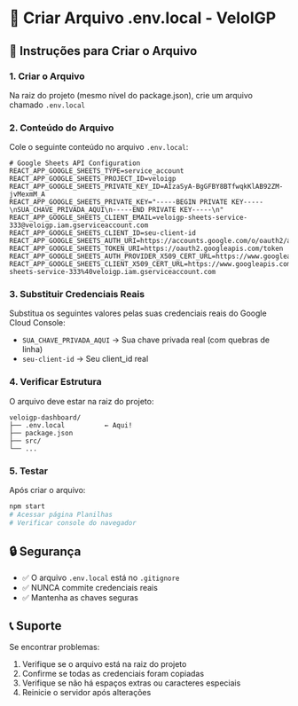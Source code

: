 # 🔧 Criar Arquivo .env.local - VeloIGP

## 📝 Instruções para Criar o Arquivo

### 1. Criar o Arquivo
Na raiz do projeto (mesmo nível do package.json), crie um arquivo chamado `.env.local`

### 2. Conteúdo do Arquivo
Cole o seguinte conteúdo no arquivo `.env.local`:

```env
# Google Sheets API Configuration
REACT_APP_GOOGLE_SHEETS_TYPE=service_account
REACT_APP_GOOGLE_SHEETS_PROJECT_ID=veloigp
REACT_APP_GOOGLE_SHEETS_PRIVATE_KEY_ID=AIzaSyA-BgGFBY8BTfwqkKlAB92ZM-jvMexmM_A
REACT_APP_GOOGLE_SHEETS_PRIVATE_KEY="-----BEGIN PRIVATE KEY-----\nSUA_CHAVE_PRIVADA_AQUI\n-----END PRIVATE KEY-----\n"
REACT_APP_GOOGLE_SHEETS_CLIENT_EMAIL=veloigp-sheets-service-333@veloigp.iam.gserviceaccount.com
REACT_APP_GOOGLE_SHEETS_CLIENT_ID=seu-client-id
REACT_APP_GOOGLE_SHEETS_AUTH_URI=https://accounts.google.com/o/oauth2/auth
REACT_APP_GOOGLE_SHEETS_TOKEN_URI=https://oauth2.googleapis.com/token
REACT_APP_GOOGLE_SHEETS_AUTH_PROVIDER_X509_CERT_URL=https://www.googleapis.com/oauth2/v1/certs
REACT_APP_GOOGLE_SHEETS_CLIENT_X509_CERT_URL=https://www.googleapis.com/robot/v1/metadata/x509/veloigp-sheets-service-333%40veloigp.iam.gserviceaccount.com
```

### 3. Substituir Credenciais Reais
Substitua os seguintes valores pelas suas credenciais reais do Google Cloud Console:

- `SUA_CHAVE_PRIVADA_AQUI` → Sua chave privada real (com quebras de linha)
- `seu-client-id` → Seu client_id real

### 4. Verificar Estrutura
O arquivo deve estar na raiz do projeto:
```
veloigp-dashboard/
├── .env.local          ← Aqui!
├── package.json
├── src/
└── ...
```

### 5. Testar
Após criar o arquivo:
```bash
npm start
# Acessar página Planilhas
# Verificar console do navegador
```

## 🔒 Segurança
- ✅ O arquivo `.env.local` está no `.gitignore`
- ✅ NUNCA commite credenciais reais
- ✅ Mantenha as chaves seguras

## 📞 Suporte
Se encontrar problemas:
1. Verifique se o arquivo está na raiz do projeto
2. Confirme se todas as credenciais foram copiadas
3. Verifique se não há espaços extras ou caracteres especiais
4. Reinicie o servidor após alterações

